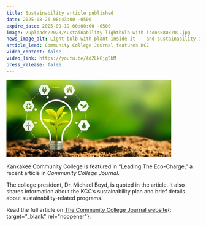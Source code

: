```yaml
---
title: Sustainability article published
date: 2025-08-26 08:43:00 -0500
expire_date: 2025-09-19 00:00:00 -0500
image: /uploads/2023/sustainability-lightbulb-with-icons580x701.jpg
news_image_alt: Light bulb with plant inside it -- and sustainability icons
article_lead: Community College Journal features KCC
video_content: false
video_link: https://youtu.be/4d2LkGjg5bM
press_release: false
---
```

![](/uploads/2023/light-bulb-with-sustainability-icons430x200.jpg)

Kankakee Community College is featured in “Leading The Eco-Charge,” a recent article in *Community College Journal*.

The college president, Dr. Michael Boyd, is quoted in the article. It also shares information about the KCC’s sustainability plan and brief details about sustainability-related programs.

Read the full article on [The Community College Journal website](https://www.ccjournal-digital.com/ccjournal/library/item/august_september_2025/4289200/ "The Community College Journal Leading the Eco-Charge"){: target="_blank" rel="noopener"}.